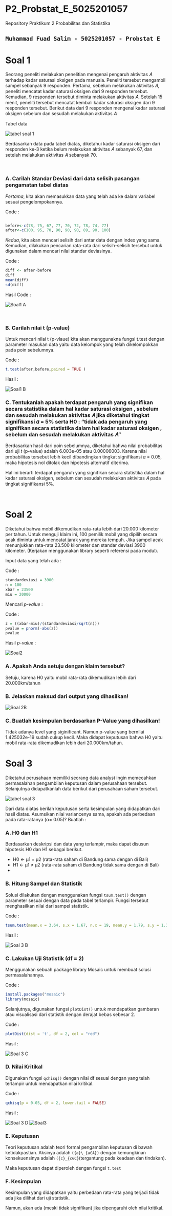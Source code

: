 # P2_Probstat_E_5025201057

Repository Praktikum 2 Probabilitas dan Statistika 

## `Muhammad Fuad Salim - 5025201057 - Probstat E`


# Soal 1
Seorang peneliti melakukan penelitian mengenai pengaruh aktivitas 𝐴 terhadap
kadar saturasi oksigen pada manusia. Peneliti tersebut mengambil sampel
sebanyak 9 responden. Pertama, sebelum melakukan aktivitas 𝐴, peneliti mencatat
kadar saturasi oksigen dari 9 responden tersebut. Kemudian, 9 responden tersebut
diminta melakukan aktivitas 𝐴. Setelah 15 menit, peneliti tersebut mencatat kembali
kadar saturasi oksigen dari 9 responden tersebut. Berikut data dari 9 responden
mengenai kadar saturasi oksigen sebelum dan sesudah melakukan aktivitas 𝐴 

Tabel data

![tabel soal 1](https://user-images.githubusercontent.com/80630201/170877453-04fba31a-e674-437b-b13d-379233adf1ac.png)

Berdasarkan data pada tabel diatas, diketahui kadar saturasi oksigen dari
responden ke-3 ketika belum melakukan aktivitas 𝐴 sebanyak 67, dan setelah
melakukan aktivitas 𝐴 sebanyak 70.

</br>

### A. Carilah Standar Deviasi dari data selisih pasangan pengamatan tabel diatas

*Pertama*, kita akan memasukkan data yang telah ada ke dalam variabel sesuai pengelompokannya.

Code :

  ```R

  before<-c(78, 75, 67, 77, 70, 72, 78, 74, 77)
  after<-c(100, 95, 70, 90, 90, 90, 89, 90, 100)
  ```
  
  *Kedua*, kita akan mencari selisih dari antar data dengan index yang sama. Kemudian, dilakukan pencarian rata-rata dari selisih-selisih tersebut untuk digunakan dalam mencari nilai standar deviasinya.
  
  Code : 
  
  ```R
  diff <- after-before
  diff
  mean(diff)
  sd(diff)
  ```
  
  Hasil Code : 
  
  ![Soal1 A](https://user-images.githubusercontent.com/80630201/170877458-ee1d0fd9-9761-48f7-8f53-e035023bb81c.png)
  
  </br>
  
 ### B. Carilah nilai t (p-value)

  Untuk mencari nilai t (p-vlaue) kita akan menggunakna fungsi t.test dengan parameter masukan data yaitu data kelompok yang telah dikelompokkan pada poin sebelumnya.
  
  
  Code :
  
  ```R
  t.test(after,before,paired = TRUE )
  ```
  
  Hasil : 
  
  ![Soal1 B](https://user-images.githubusercontent.com/80630201/170877460-03af6e3d-57f8-49fd-b884-f5c58aaf0571.png)
  
  ### C. Tentukanlah apakah terdapat pengaruh yang signifikan secara statistika dalam hal kadar saturasi oksigen , sebelum dan sesudah melakukan aktivitas 𝐴 jika diketahui tingkat signifikansi 𝛼 = 5% serta H0 : “tidak ada pengaruh yang signifikan secara statistika dalam hal kadar saturasi oksigen , sebelum dan sesudah melakukan aktivitas 𝐴”
  
  Berdasarkan hasil dari poin sebelumnya, diketahui bahwa nilai probabilitas dari uji 𝑡 (p-value) adalah 6.003e-05 atau 0.00006003. Karena nilai probabilitas tersebut lebih kecil dibandingkan tingkat signifikansi 𝛼 = 0.05, maka hipotesis nol ditolak dan hipotesis alternatif diterima.

Hal ini berarti terdapat pengaruh yang signifikan secara statistika dalam hal kadar saturasi oksigen, sebelum dan sesudah melakukan aktivitas 𝐴 pada tingkat signifikansi 5%.

</br>

# Soal 2
Diketahui bahwa mobil dikemudikan rata-rata lebih dari 20.000 kilometer per tahun.
Untuk menguji klaim ini, 100 pemilik mobil yang dipilih secara acak diminta untuk
mencatat jarak yang mereka tempuh. Jika sampel acak menunjukkan rata-rata
23.500 kilometer dan standar deviasi 3900 kilometer. (Kerjakan menggunakan library seperti referensi pada modul).

  Input data yang telah ada :
  
  Code : 
  
  ```R
  standardeviasi = 3900
  n = 100
  xbar = 23500
  miu = 20000
  ```
  
  Mencari *p-value* :
  
  Code : 
  
  ```R
  z = ((xbar-miu)/(standardeviasi/sqrt(n)))
  pvalue = pnorm(-abs(z))
  pvalue
  ```
  
  Hasil *p-value* : 
  
  ![Soal2](https://user-images.githubusercontent.com/80630201/170877835-72bb52f7-f7c2-4bec-8169-58894338d9d5.png)
  
  

### A. Apakah Anda setuju dengan klaim tersebut?

  Setuju, karena H0 yaitu mobil rata-rata dikemudikan lebih dari 20.000km/tahun
  
### B. Jelaskan maksud dari output yang dihasilkan!

  ![Soal 2B](https://user-images.githubusercontent.com/80630201/170877838-1eeb7668-f337-4d3f-8336-96d43436bac1.png)

  
  
### C. Buatlah kesimpulan berdasarkan P-Value yang dihasilkan!


  Tidak adanya level yang siginificant. Namun p-value yang bernilai 1.425032e-19 sudah cukup kecil. Maka didapat keputusan bahwa H0 yaitu mobil rata-rata dikemudikan lebih dari 20.000km/tahun.
  
# Soal 3 
 Diketahui perusahaan memiliki seorang data analyst ingin memecahkan permasalahan pengambilan keputusan dalam perusahaan tersebut. Selanjutnya didapatkanlah data berikut dari perusahaan saham tersebut.
 
 ![tabel soal 3](https://user-images.githubusercontent.com/80630201/170878263-d124af4e-b555-42ac-9250-047d92250174.png)

 
 Dari data diatas berilah keputusan serta kesimpulan yang didapatkan dari hasil diatas. Asumsikan nilai variancenya sama, apakah ada perbedaan pada rata-ratanya (α= 0.05)? Buatlah :
 
 ### A. H0 dan H1
 
 Berdasarkan deskripsi dan data yang terlampir, maka dapat disusun hipotesis H0 dan H1 sebagai berikut.
- H0 ← μ1 = μ2 (rata-rata saham di Bandung sama dengan di Bali)
- H1 ← μ1 ≠ μ2 (rata-rata saham di Bandung tidak sama dengan di Bali)
- 
 ### B. Hitung Sampel dan Statistik 
 
 Solusi dilakukan dengan menggunakan fungsi `tsum.test()` dengan parameter sesuai dengan data pada tabel terlampir. Fungsi tersebut menghasilkan nilai dari sampel statistik.
 
 Code :
 
 ```R
 tsum.test(mean.x = 3.64, s.x = 1.67, n.x = 19, mean.y = 1.79, s.y = 1.32, n.y = 27,  alternative = "greater", var.equal = TRUE)
 ```
 
 Hasil :
 
 ![Soal 3 B](https://user-images.githubusercontent.com/80630201/170878266-5dd0aabb-2aea-45ae-83aa-a8415a34a627.png)
 
 
 ### C. Lakukan Uji Statistik (df = 2)
 
 Menggunakan sebuah  package library Mosaic untuk membuat solusi permasalahannya.
 
 Code :
 
 ```R
 install.packages("mosaic")
 library(mosaic)
 ```
 
 Selanjutnya, digunakan fungsi `plotDist()` untuk mendapatkan gambaran atau visualisasi dari statistik dengan derajat bebas sebesar 2.
 
 Code : 
 
 ```R
 plotDist(dist = 't', df = 2, col = "red")
 ```
 Hasil : 
 
 ![Soal 3 C](https://user-images.githubusercontent.com/80630201/170878267-367ae6be-69ca-46ac-ba48-59693a91492d.png) 
 
 ### D. Nilai Kritikal
  Digunakan fungsi `qchisq()` dengan nilai df sesuai dengan yang telah terlampir untuk mendapatkan nilai kritikal.
  
  Code :
  
  ```R
  qchisq(p = 0.05, df = 2, lower.tail = FALSE)
  ```
  
  Hasil : 
  
  ![Soal 3 D](https://user-images.githubusercontent.com/80630201/170878269-3b3ddc1a-0cd6-4997-8beb-10533cce161c.png)
  ![Soal3](https://user-images.githubusercontent.com/80630201/170878274-169eb923-6be2-4c2f-a897-6de6d91e4581.png)
  
 ### E. Keputusan 
 Teori keputusan adalah teori formal pengambilan keputusan di bawah ketidakpastian. Aksinya adalah `({a}\_{a∈A})` dengan kemungkinan konsekuensinya adalah `({c}_{c∈C}`(tergantung pada keadaan dan tindakan).

Maka keputusan dapat diperoleh dengan fungsi `t.test`
 ### F. Kesimpulan
 
 Kesimpulan yang didapatkan yaitu perbedaan rata-rata yang terjadi tidak ada jika dilihat dari uji statistik.

 Namun, akan ada (meski tidak signifikan) jika dipengaruhi oleh nilai kritikal.
